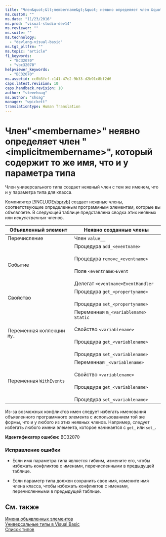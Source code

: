 ```yaml
---
title: "Член&quot;&lt;membername&gt;&quot; неявно определяет член &quot;&lt;implicitmembername&gt;&quot;, который содержит то же имя, что и у параметра типа | Microsoft Docs"
ms.custom: ""
ms.date: "11/23/2016"
ms.prod: "visual-studio-dev14"
ms.reviewer: ""
ms.suite: ""
ms.technology: 
  - "devlang-visual-basic"
ms.tgt_pltfrm: ""
ms.topic: "article"
f1_keywords: 
  - "BC32070"
  - "vbc32070"
helpviewer_keywords: 
  - "BC32070"
ms.assetid: cc0b3fcf-c141-47e2-9b33-d2b91c8bf2d6
caps.latest.revision: 10
caps.handback.revision: 10
author: "stevehoag"
ms.author: "shoag"
manager: "wpickett"
translationtype: Human Translation
---
```

# Член&quot;&lt;membername&gt;&quot; неявно определяет член &quot;&lt;implicitmembername&gt;&quot;, который содержит то же имя, что и у параметра типа
Член универсального типа создает неявный член с тем же именем, что и у параметра типа для класса.  
  
 Компилятор [!INCLUDE[vbprvb](../../csharp/programming-guide/concepts/linq/includes/vbprvb_md.md)] создает неявные члены, соответствующие определенным программным элементам, которые вы объявляете. В следующей таблице представлена сводка этих неявных или *искусственных* членов.  
  
|Объявленный элемент|Неявно созданные члены|  
|-------------------------|----------------------------|  
|Перечисление|Член `value__`|  
|Событие|Процедура `add_<eventname>`<br /><br /> Процедура `remove_<eventname>`<br /><br /> Поле `<eventname>Event`<br /><br /> Делегат `<eventname>EventHandler`|  
|Свойство|Процедура `get_<propertyname>`<br /><br /> Процедура `set_<propertyname>`|  
|Переменная коллекции `My.`|Переменная `m_<variablename>` `Static`<br /><br /> Свойство `<variablename>`<br /><br /> Процедура `get_<variablename>`<br /><br /> Процедура `set_<variablename>`|  
|Переменная `WithEvents`|Переменная `_<variablename>`<br /><br /> Свойство `<variablename>`<br /><br /> Процедура `get_<variablename>`<br /><br /> Процедура `set_<variablename>`|  
  
 Из\-за возможных конфликтов имен следует избегать именования объявленного программного элемента с использованием той же формы, что и у любого из этих неявных членов. Например, следует избегать любого имени элемента, которое начинается с `get_` или `set_`.  
  
 **Идентификатор ошибки:** BC32070  
  
### Исправление ошибки  
  
-   Если имя параметра типа является гибким, измените его, чтобы избежать конфликтов с именами, перечисленными в предыдущей таблице.  
  
-   Если параметр типа должен сохранить свое имя, измените имя члена класса, чтобы избежать конфликтов с именами, перечисленными в предыдущей таблице.  
  
## См. также  
 [Имена объявленных элементов](../../visual-basic/programming-guide/language-features/declared-elements/declared-element-names.md)   
 [Универсальные типы в Visual Basic](../../visual-basic/programming-guide/language-features/data-types/generic-types.md)   
 [Список типов](../../visual-basic/language-reference/statements/type-list.md)